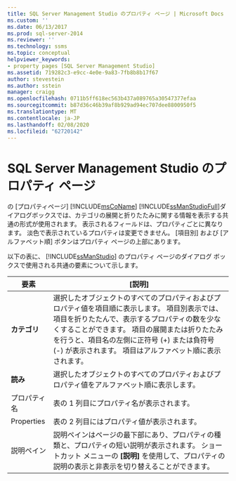 ```yaml
---
title: SQL Server Management Studio のプロパティ ページ | Microsoft Docs
ms.custom: ''
ms.date: 06/13/2017
ms.prod: sql-server-2014
ms.reviewer: ''
ms.technology: ssms
ms.topic: conceptual
helpviewer_keywords:
- property pages [SQL Server Management Studio]
ms.assetid: 719282c3-e9cc-4e0e-9a83-7fb8b8b17f67
author: stevestein
ms.author: sstein
manager: craigg
ms.openlocfilehash: 0711b5ff618ec563b437a089765a30547377efaa
ms.sourcegitcommit: b87d36c46b39af8b929ad94ec707dee8800950f5
ms.translationtype: MT
ms.contentlocale: ja-JP
ms.lasthandoff: 02/08/2020
ms.locfileid: "62720142"
---
```

# <a name="property-pages-in-sql-server-management-studio"></a>SQL Server Management Studio のプロパティ ページ
  の [プロパティページ] [!INCLUDE[msCoName](../includes/msconame-md.md)] [!INCLUDE[ssManStudioFull](../includes/ssmanstudiofull-md.md)]ダイアログボックスでは、カテゴリの展開と折りたたみに関する情報を表示する共通の形式が使用されます。 表示されるフィールドは、プロパティごとに異なります。 淡色で表示されているプロパティは変更できません。 [項目別] および [アルファベット順] ボタンはプロパティ ページの上部にあります。  
  
 以下の表に、 [!INCLUDE[ssManStudio](../includes/ssmanstudio-md.md)] のプロパティ ページのダイアログ ボックスで使用される共通の要素について示します。  
  
|要素|[説明]|  
|-------------|-----------------|  
|**カテゴリ**|選択したオブジェクトのすべてのプロパティおよびプロパティ値を項目順に表示します。 項目別表示では、項目を折りたたんで、表示するプロパティの数を少なくすることができます。 項目の展開または折りたたみを行うと、項目名の左側に正符号 (+) または負符号 (-) が表示されます。 項目はアルファベット順に表示されます。|  
|**読み**|選択したオブジェクトのすべてのプロパティおよびプロパティ値をアルファベット順に表示します。|  
|プロパティ名|表の 1 列目にプロパティ名が表示されます。|  
|Properties|表の 2 列目にはプロパティ値が表示されます。|  
|説明ペイン|説明ペインはページの最下部にあり、プロパティの種類と、プロパティの短い説明が表示されます。 ショートカット メニューの **[説明]** を使用して、プロパティの説明の表示と非表示を切り替えることができます。|  
  
  
